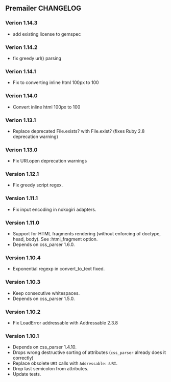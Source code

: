 ## Premailer CHANGELOG

### Verion 1.14.3
* add existing license to gemspec

### Verion 1.14.2
* fix greedy url() parsing

### Verion 1.14.1
* Fix to converting inline html 100px to 100

### Verion 1.14.0
* Convert inline html 100px to 100

### Verion 1.13.1
* Replace deprecated File.exists? with File.exist? (fixes Ruby 2.8 deprecation warning)

### Verion 1.13.0
* Fix URI.open deprecation warnings

### Version 1.12.1
* Fix greedy script regex.

### Version 1.11.1
* Fix input encoding in nokogiri adapters.

### Version 1.11.0

* Support for HTML fragments rendering (without enforcing of doctype, head, body). See :html_fragment option.
* Depends on css_parser 1.6.0.

### Version 1.10.4

 * Exponential regexp in convert_to_text fixed.

### Version 1.10.3

 * Keep consecutive whitespaces.
 * Depends on css_parser 1.5.0.

### Version 1.10.2

 * Fix LoadError addressable with Addressable 2.3.8

### Version 1.10.1

 * Depends on css_parser 1.4.10.
 * Drops wrong destructive sorting of attributes (`css_parser` already does it correctly)
 * Replace obsolete `URI` calls with `Addressable::URI`.
 * Drop last semicolon from attributes.
 * Update tests.
